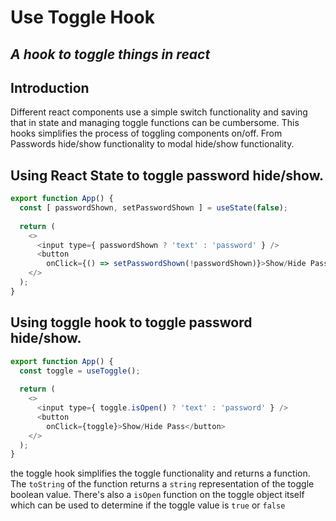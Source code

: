 # Use Toggle Hook
## _A hook to toggle things in react_

## Introduction

Different react components use a simple switch functionality and saving that in state and managing toggle functions can be cumbersome. This hooks simplifies the process of toggling components on/off. From Passwords hide/show functionality to modal hide/show functionality.

## Using React State to toggle password hide/show.

```js
export function App() {
  const [ passwordShown, setPasswordShown ] = useState(false);
  
  return (
    <>
      <input type={ passwordShown ? 'text' : 'password' } />
      <button 
        onClick={() => setPasswordShown(!passwordShown)}>Show/Hide Pass</button>
    </>
  );
}
```

## Using toggle hook to toggle password hide/show.

```js
export function App() {
  const toggle = useToggle();
  
  return (
    <>
      <input type={ toggle.isOpen() ? 'text' : 'password' } />
      <button 
        onClick={toggle}>Show/Hide Pass</button>
    </>
  );
}
```

the toggle hook simplifies the toggle functionality and returns a function. The ``toString`` of the function returns a ``string`` representation of the toggle boolean value. There's also a ``isOpen`` function on the toggle object itself which can be used to determine if the toggle value is ``true`` or ``false``

